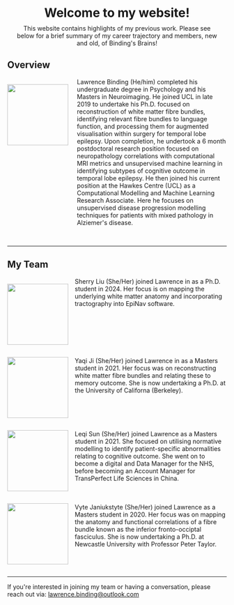
<div style="text-align: center; margin: 20px;"> <!-- Adjust the margin as needed -->
    <h1 style="margin: 0;">Welcome to my website!</h1> <!-- Set margin to zero -->
    <p style="margin-top: 10px;">This website contains highlights of my previous work. Please see below for a brief summary of my career trajectory and members, new and old, of Binding's Brains!</p>
</div>

## Overview
 <p style="float: left; margin-right: 15px;"><img src="../_static/img/Lawrence.jpg" height="140px" width="140px"></p>
    <p style="margin-left: 160px;">Lawrence Binding (He/him) completed his undergraduate degree in Psychology and his Masters in Neuroimaging. He joined UCL in late 2019 to undertake his Ph.D. focused on reconstruction of white matter fibre bundles, identifying relevant fibre bundles to language function, and processing them for augmented visualisation within surgery for temporal lobe epilepsy.  
    Upon completion, he undertook a 6 month postdoctoral research position focused on neuropathology correlations with computational MRI metrics and unsupervised machine learning in identifying subtypes of cognitive outcome in temporal lobe epilepsy.
    He then joined his current position at the Hawkes Centre (UCL) as a Computational Modelling and Machine Learning Research Associate. Here he focuses on unsupervised disease progression modelling techniques for patients with mixed pathology in Alziemer's disease. </p>
<br>

---

## My Team
 <p style="float: left; margin-right: 15px;"><img src="../_static/img/SherryLiu.jpg" height="140px" width="140px" "></p>
    <p> Sherry Liu (She/Her) joined Lawrence in as a Ph.D. student in 2024. Her focus is on mapping the underlying white matter anatomy and incorporating tractography into EpiNav software. </p >
<br style="clear: left;">

 <p style="float: left; margin-right: 15px;"><img src="../_static/img/YaqiJi.jpg" height="140px" width="140px" "></p>
    <p> Yaqi Ji (She/Her) joined Lawrence in as a Masters student in 2021. Her focus was on reconstructing white matter fibre bundles and relating these to memory outcome. She is now undertaking a Ph.D. at the University of Californa (Berkeley). </p>
<br style="clear: left;">

 <p style="float: left; margin-right: 15px;"><img src="../_static/img/LeqiSun.jpg" height="140px" width="140px" "></p>
    <p> Leqi Sun (She/Her) joined Lawrence as a Masters student in 2021. She focused on utilising normative modelling to identify patient-specific abnormalities relating to cognitive outcome. She went on to become a digital and Data Manager for the NHS, before becoming an Account Manager for TransPerfect Life Sciences in China. </p>
<br style="clear: left;">

 <p style="float: left; margin-right: 15px;"><img src="../_static/img/VyteJan.jpg" height="140px" width="140px" "></p>
    <p> Vyte Janiukstyte (She/Her) joined Lawrence as a Masters student in 2020. Her focus was on mapping the anatomy and functional correlations of a fibre bundle known as the inferior fronto-occiptal fasciculus. She is now undertaking a Ph.D. at Newcastle University with Professor Peter Taylor. </p>

<br style="clear: left;">

--- 

If you're interested in joining my team or having a conversation, please reach out via: lawrence.binding@outlook.com